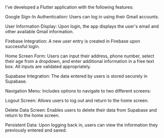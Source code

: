 I've developed a Flutter application with the following features:

Google Sign-In Authentication: Users can log in using their Gmail accounts.

User Information Display: Upon login, the app displays the user's email and other available Gmail information.

Firebase Integration: A new user entry is created in Firebase upon successful login.

Home Screen Form: Users can input their address, phone number, select their age from a dropdown, and enter additional information in a free text box. All inputs are validated appropriately.

Supabase Integration: The data entered by users is stored securely in Supabase.

Navigation Menu: Includes options to navigate to two different screens:

Logout Screen: Allows users to log out and return to the home screen.

Delete Data Screen: Enables users to delete their data from Supabase and return to the home screen.

Persistent Data: Upon logging back in, users can view the information they previously entered and saved.
